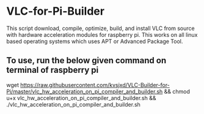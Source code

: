 # VLC-for-Pi-Builder
This script download, compile, optimize, build, and install VLC from source with hardware acceleration modules for raspberry pi. This works on all linux based operating systems which uses APT or Advanced Package Tool.

## To use, run the below given command on terminal of raspberry pi

wget https://raw.githubusercontent.com/kvsjxd/VLC-Builder-for-Pi/master/vlc_hw_acceleration_on_pi_compiler_and_builder.sh && chmod u+x vlc_hw_acceleration_on_pi_compiler_and_builder.sh && ./vlc_hw_acceleration_on_pi_compiler_and_builder.sh
